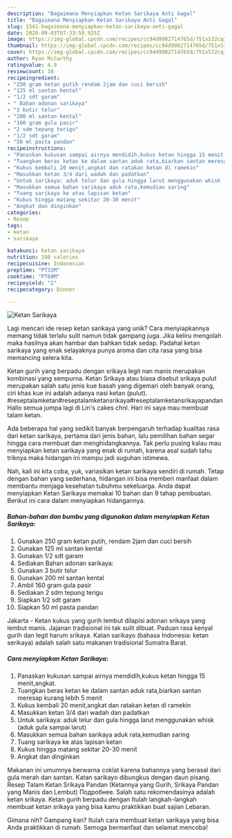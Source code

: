 ```yaml
---
description: "Bagaimana Menyiapkan Ketan Sarikaya Anti Gagal"
title: "Bagaimana Menyiapkan Ketan Sarikaya Anti Gagal"
slug: 1541-bagaimana-menyiapkan-ketan-sarikaya-anti-gagal
date: 2020-09-03T07:33:59.925Z
image: https://img-global.cpcdn.com/recipes/cc94d9982714765d/751x532cq70/ketan-sarikaya-foto-resep-utama.jpg
thumbnail: https://img-global.cpcdn.com/recipes/cc94d9982714765d/751x532cq70/ketan-sarikaya-foto-resep-utama.jpg
cover: https://img-global.cpcdn.com/recipes/cc94d9982714765d/751x532cq70/ketan-sarikaya-foto-resep-utama.jpg
author: Ryan McCarthy
ratingvalue: 4.9
reviewcount: 10
recipeingredient:
- "250 gram ketan putih rendam 2jam dan cuci bersih"
- "125 ml santan kental"
- "1/2 sdt garam"
- " Bahan adonan sarikaya"
- "3 butir telur"
- "200 ml santan kental"
- "160 gram gula pasir"
- "2 sdm tepung terigu"
- "1/2 sdt garam"
- "50 ml pasta pandan"
recipeinstructions:
- "Panaskan kukusan sampai airnya mendidih,kukus ketan hingga 15 menit,angkat."
- "Tuangkan beras ketan ke dalam santan aduk rata,biarkan santan meresap kurang lebih 5 menit"
- "Kukus kembali 20 menit,angkat dan ratakan ketan di ramekin"
- "Masukkan ketan 3/4 dari wadah dan padatkan"
- "Untuk sarikaya: aduk telur dan gula hingga larut menggunakan whisk (aduk gula sampai larut)"
- "Masukkan semua bahan sarikaya aduk rata,kemudian saring"
- "Tuang sarikaya ke atas lapisan ketan"
- "Kukus hingga matang sekitar 20-30 menit"
- "Angkat dan dinginkan"
categories:
- Resep
tags:
- ketan
- sarikaya

katakunci: ketan sarikaya 
nutrition: 198 calories
recipecuisine: Indonesian
preptime: "PT33M"
cooktime: "PT60M"
recipeyield: "2"
recipecategory: Dinner

---
```



![Ketan Sarikaya](https://img-global.cpcdn.com/recipes/cc94d9982714765d/751x532cq70/ketan-sarikaya-foto-resep-utama.jpg)

Lagi mencari ide resep ketan sarikaya yang unik? Cara menyiapkannya memang tidak terlalu sulit namun tidak gampang juga. Jika keliru mengolah maka hasilnya akan hambar dan bahkan tidak sedap. Padahal ketan sarikaya yang enak selayaknya punya aroma dan cita rasa yang bisa memancing selera kita.

Ketan gurih yang berpadu dengan srikaya legit nan manis merupakan kombinasi yang sempurna. Ketan Srikaya atau biasa disebut srikaya pulut merupakan salah satu jenis kue basah yang digemari oleh banyak orang, ciri khas kue ini adalah adanya nasi ketan (pulut). #reseptalamketan#reseptalamketansrikaya#reseptalamketansrikayapandan Hallo semua jumpa lagi di Lin&#39;s cakes chnl. Hari ini saya mau membuat talam ketan.

Ada beberapa hal yang sedikit banyak berpengaruh terhadap kualitas rasa dari ketan sarikaya, pertama dari jenis bahan, lalu pemilihan bahan segar hingga cara membuat dan menghidangkannya. Tak perlu pusing kalau mau menyiapkan ketan sarikaya yang enak di rumah, karena asal sudah tahu triknya maka hidangan ini mampu jadi suguhan istimewa.


Nah, kali ini kita coba, yuk, variasikan ketan sarikaya sendiri di rumah. Tetap dengan bahan yang sederhana, hidangan ini bisa memberi manfaat dalam membantu menjaga kesehatan tubuhmu sekeluarga. Anda dapat menyiapkan Ketan Sarikaya memakai 10 bahan dan 9 tahap pembuatan. Berikut ini cara dalam menyiapkan hidangannya.

<!--inarticleads1-->

##### Bahan-bahan dan bumbu yang digunakan dalam menyiapkan Ketan Sarikaya:

1. Gunakan 250 gram ketan putih, rendam 2jam dan cuci bersih
1. Gunakan 125 ml santan kental
1. Gunakan 1/2 sdt garam
1. Sediakan  Bahan adonan sarikaya:
1. Gunakan 3 butir telur
1. Gunakan 200 ml santan kental
1. Ambil 160 gram gula pasir
1. Sediakan 2 sdm tepung terigu
1. Siapkan 1/2 sdt garam
1. Siapkan 50 ml pasta pandan


Jakarta - Ketan kukus yang gurih lembut dilapisi adonan srikaya yang lembut manis. Jajanan tradisional ini tak sulit dibuat. Paduan rasa kenyal gurih dan legit harum srikaya. Katan sarikayo (bahasa Indonesia: ketan serikaya) adalah salah satu makanan tradisional Sumatra Barat. 

<!--inarticleads2-->

##### Cara menyiapkan Ketan Sarikaya:

1. Panaskan kukusan sampai airnya mendidih,kukus ketan hingga 15 menit,angkat.
1. Tuangkan beras ketan ke dalam santan aduk rata,biarkan santan meresap kurang lebih 5 menit
1. Kukus kembali 20 menit,angkat dan ratakan ketan di ramekin
1. Masukkan ketan 3/4 dari wadah dan padatkan
1. Untuk sarikaya: aduk telur dan gula hingga larut menggunakan whisk (aduk gula sampai larut)
1. Masukkan semua bahan sarikaya aduk rata,kemudian saring
1. Tuang sarikaya ke atas lapisan ketan
1. Kukus hingga matang sekitar 20-30 menit
1. Angkat dan dinginkan


Makanan ini umumnya berwarna coklat karena bahannya yang berasal dari gula merah dan santan. Katan sarikayo dibungkus dengan daun pisang. Resep Talam Ketan Srikaya Pandan (Ketannya yang Gurih, Srikaya Pandan yang Manis dan Lembut) Подробнее. Salah satu rekomendasinya adalah ketan srikaya. Ketan gurih berpadu dengan Itulah langkah-langkah membuat ketan srikaya yang bisa kamu praktikkan buat sajian Lebaran. 

Gimana nih? Gampang kan? Itulah cara membuat ketan sarikaya yang bisa Anda praktikkan di rumah. Semoga bermanfaat dan selamat mencoba!
